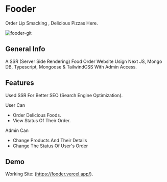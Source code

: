 # Fooder

Order Lip Smacking , Delicious Pizzas Here.

![fooder-git](https://user-images.githubusercontent.com/75238302/180608789-81749f50-b56e-4b94-9120-8b9e9cfc4015.png)

## General Info

A SSR (Server Side Rendering) Food Order Website Usign Next JS, Mongo DB, Typescript, Mongoose & TailwindCSS With Admin Access.

## Features

Used SSR For Better SEO (Search Engine Optimization).

User Can

- Order Delicious Foods.
- View Status Of Their Order.

Admin Can

- Change Products And Their Details
- Change The Status Of User's Order

## Demo

Working Site: (https://fooder.vercel.app/).
